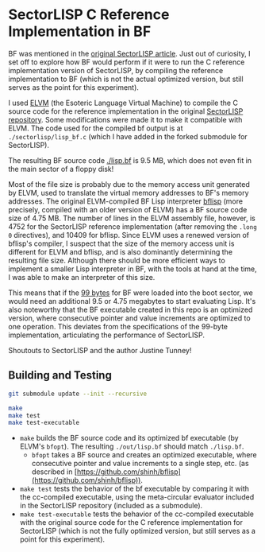 # SectorLISP C Reference Implementation in BF
BF was mentioned in the [original SectorLISP article](https://justine.lol/sectorlisp2/). Just out of curiosity, I set off to explore how BF would perform if it were to run the C reference implementation version of SectorLISP, by compiling the reference implementation to BF (which is not the actual optimized version, but still serves as the point for this experiment).

I used [ELVM](https://github.com/shinh/elvm) (the Esoteric Language Virtual Machine) to compile the C source code for the reference implementation in the original [SectorLISP repository](https://github.com/jart/sectorlisp). Some modifications were made it to make it compatible with ELVM. The code used for the compiled bf output is at `./sectorlisp/lisp_bf.c` (which I have added in the forked submodule for SectorLISP).

The resulting BF source code [./lisp.bf](./lisp.bf) is 9.5 MB, which does not even fit in the main sector of a floppy disk!

Most of the file size is probably due to the memory access unit generated by ELVM, used to translate the virtual memory addresses to BF's memory addresses. The original ELVM-compiled BF Lisp interpreter [bflisp](https://github.com/shinh/bflisp) (more precisely, compiled with an older version of ELVM) has a BF source code size of 4.75 MB. The number of lines in the ELVM assembly file, however, is 4752 for the SectorLISP reference implementation (after removing the `.long 0` directives), and 10409 for bflisp. Since ELVM uses a renewed version of bflisp's compiler, I suspect that the size of the memory access unit is different for ELVM and bflisp, and is also dominantly determining the resulting file size. Although there should be more efficient ways to implement a smaller Lisp interpreter in BF, with the tools at hand at the time, I was able to make an interpreter of this size.

This means that if the [99 bytes](https://justine.lol/sectorlisp2/) for BF were loaded into the boot sector, we would need an additional 9.5 or 4.75 megabytes to start evaluating Lisp. It's also noteworthy that the BF executable created in this repo is an optimized version, where consecutive pointer and value increments are optimized to one operation. This deviates from the specifications of the 99-byte implementation, articulating the performance of SectorLISP.

Shoutouts to SectorLISP and the author Justine Tunney!


## Building and Testing
```sh
git submodule update --init --recursive

make
make test
make test-executable
```

- `make` builds the BF source code and its optimized bf executable (by ELVM's `bfopt`). The resulting `./out/lisp.bf` should match `./lisp.bf`.
  - `bfopt` takes a BF source and creates an optimized executable, where consecutive pointer and value increments to a single step, etc. (as described in [https://github.com/shinh/bflisp](https://github.com/shinh/bflisp)).
- `make test` tests the behavior of the bf executable by comparing it with the cc-compiled executable, using the meta-circular evaluator included in the SectorLISP repository (included as a submodule).
- `make test-executable` tests the behavior of the cc-compiled executable with the original source code for the C reference implementation for SectorLISP (which is not the fully optimized version, but still serves as a point for this experiment).
